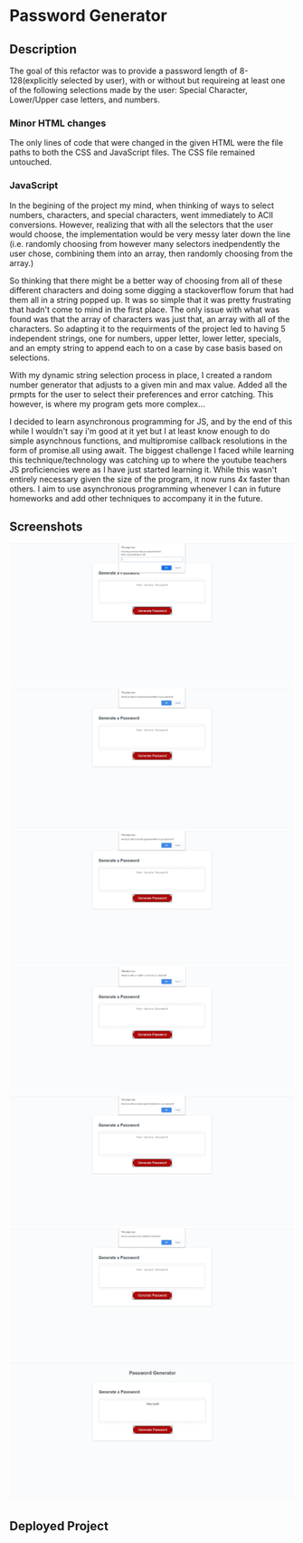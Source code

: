# Password Generator

## Description

The goal of this refactor was to provide a password length of 8-128(explicitly selected by user), with or without but requireing at least one of the following selections made by the user: Special Character, Lower/Upper case letters, and numbers.

### Minor HTML changes

The only lines of code that were changed in the given HTML were the file paths to both the CSS and JavaScript files. The CSS file remained untouched.

### JavaScript

In the begining of the project my mind, when thinking of ways to select numbers, characters, and special characters, went immediately to ACII conversions. However, realizing that with all the selectors that the user would choose, the implementation would be very messy later down the line (i.e. randomly choosing from however many selectors inedpendently the user chose, combining them into an array, then randomly choosing from the array.)

So thinking that there might be a better way of choosing from all of these different characters and doing some digging a stackoverflow forum that had them all in a string popped up. It was so simple that it was pretty frustrating that hadn't come to mind in the first place. The only issue with what was found was that the array of characters was just that, an array with all of the characters. So adapting it to the requirments of the project led to having 5 independent strings, one for numbers, upper letter, lower letter, specials, and an empty string to append each to on a case by case basis based on selections.

With my dynamic string selection process in place, I created a random number generator that adjusts to a given min and max value. Added all the prmpts for the user to select their preferences and error catching. This however, is where my program gets more complex...

I decided to learn asynchronous programming for JS, and by the end of this while I wouldn't say i'm good at it yet but I at least know enough to do simple asynchnous functions, and multipromise callback resolutions in the form of promise.all using await. The biggest challenge I faced while learning this technique/technology was catching up to where the youtube teachers JS proficiencies were as I have just started learning it. While this wasn't entirely necessary given the size of the program, it now runs 4x faster than others. I aim to use asynchronous programming whenever I can in future homeworks and add other techniques to accompany it in the future.

## Screenshots

![Button click](./assets/screenshots/Capture.JPG)
![Lower case](./assets/screenshots/Capture2.JPG)
![Upper case](./assets/screenshots/Capture3.JPG)
![Numbers](./assets/screenshots/Capture4.JPG)
![Specials](./assets/screenshots/Capture5.JPG)
![Confirmation](./assets/screenshots/Capture6.JPG)
![Password](./assets/screenshots/Capture7.JPG)

## Deployed Project

